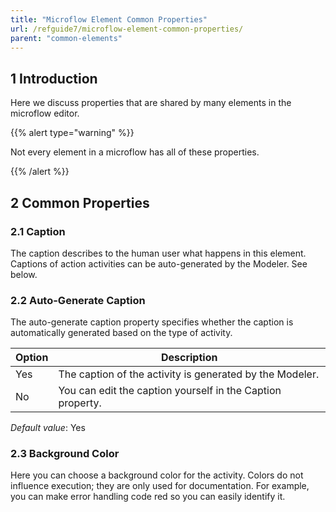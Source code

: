 ```yaml
---
title: "Microflow Element Common Properties"
url: /refguide7/microflow-element-common-properties/
parent: "common-elements"
---
```


## 1 Introduction

Here we discuss properties that are shared by many elements in the microflow editor.

{{% alert type="warning" %}}

Not every element in a microflow has all of these properties.

{{% /alert %}}

## 2 Common Properties

### 2.1 Caption

The caption describes to the human user what happens in this element. Captions of action activities can be auto-generated by the Modeler. See below.

### 2.2 Auto-Generate Caption

The auto-generate caption property specifies whether the caption is automatically generated based on the type of activity.

| Option | Description |
| --- | --- |
| Yes | The caption of the activity is generated by the Modeler. |
| No | You can edit the caption yourself in the Caption property. |

_Default value_: Yes

### 2.3 Background Color

Here you can choose a background color for the activity. Colors do not influence execution; they are only used for documentation. For example, you can make error handling code red so you can easily identify it.
